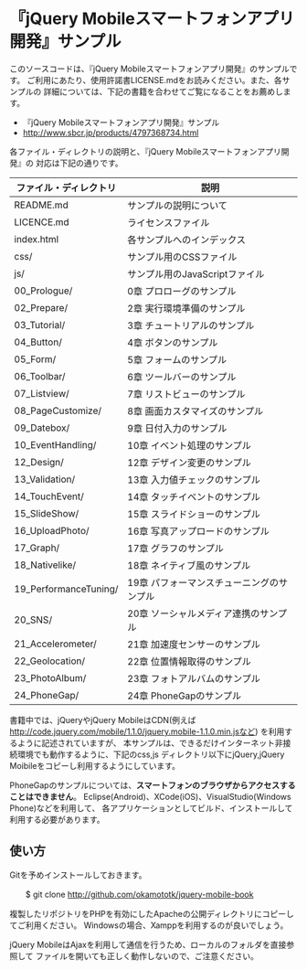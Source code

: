 『jQuery Mobileスマートフォンアプリ開発』サンプル
=================================================
このソースコードは、『jQuery Mobileスマートフォンアプリ開発』のサンプルです。
ご利用にあたり、使用許諾書LICENSE.mdをお読みください。また、各サンプルの
詳細については、下記の書籍を合わせてご覧になることをお薦めします。


* 『jQuery Mobileスマートフォンアプリ開発』サンプル
 * http://www.sbcr.jp/products/4797368734.html

各ファイル・ディレクトリの説明と、『jQuery Mobileスマートフォンアプリ開発』の
対応は下記の通りです。

ファイル・ディレクトリ | 説明
-----------------------|-------------
README.md              |サンプルの説明について
LICENCE.md             |ライセンスファイル
index.html             |各サンプルへのインデックス
css/                   |サンプル用のCSSファイル
js/                    |サンプル用のJavaScriptファイル
00_Prologue/           | 0章 プロローグのサンプル
02_Prepare/            | 2章 実行環境準備のサンプル
03_Tutorial/           | 3章 チュートリアルのサンプル
04_Button/             | 4章 ボタンのサンプル
05_Form/               | 5章 フォームのサンプル
06_Toolbar/            | 6章 ツールバーのサンプル
07_Listview/           | 7章 リストビューのサンプル
08_PageCustomize/      | 8章 画面カスタマイズのサンプル
09_Datebox/            | 9章 日付入力のサンプル
10_EventHandling/      |10章 イベント処理のサンプル
12_Design/             |12章 デザイン変更のサンプル
13_Validation/         |13章 入力値チェックのサンプル
14_TouchEvent/         |14章 タッチイベントのサンプル
15_SlideShow/          |15章 スライドショーのサンプル
16_UploadPhoto/        |16章 写真アップロードのサンプル
17_Graph/              |17章 グラフのサンプル
18_Nativelike/         |18章 ネイティブ風のサンプル
19_PerformanceTuning/  |19章 パフォーマンスチューニングのサンプル
20_SNS/                |20章 ソーシャルメディア連携のサンプル
21_Accelerometer/      |21章 加速度センサーのサンプル
22_Geolocation/        |22章 位置情報取得のサンプル
23_PhotoAlbum/         |23章 フォトアルバムのサンプル
24_PhoneGap/           |24章 PhoneGapのサンプル

書籍中では、jQueryやjQuery MobileはCDN(例えば
http://code.jquery.com/mobile/1.1.0/jquery.mobile-1.1.0.min.jsなど)
を利用するように記述されていますが、
本サンプルは、できるだけインターネット非接続環境でも動作するように、下記のcss,js
ディレクトリ以下にjQuery,jQuery Moibileをコピーし利用するようにしています。

PhoneGapのサンプルについては、**スマートフォンのブラウザからアクセスすることはできません**。
Eclipse(Android)、XCode(iOS)、VisualStudio(Windows Phone)などを利用して、
各アプリケーションとしてビルド、インストールして利用する必要があります。

使い方
------
Gitを予めインストールしておきます。

　　$ git clone http://github.com/okamototk/jquery-mobile-book

複製したリポジトリをPHPを有効にしたApacheの公開ディレクトリにコピーしてご利用ください。
Windowsの場合、Xamppを利用するのが良いでしょう。

jQuery MobileはAjaxを利用して通信を行うため、ローカルのフォルダを直接参照して
ファイルを開いても正しく動作しないので、ご注意ください。

